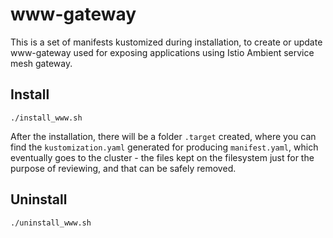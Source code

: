 # www-gateway

This is a set of manifests kustomized during installation, to create or update www-gateway used for exposing applications using Istio Ambient service mesh gateway.

## Install 

```shell
./install_www.sh
```

After the installation, there will be a folder `.target` created, where you can find the `kustomization.yaml` generated for producing `manifest.yaml`, which eventually goes to the cluster - the files kept on the filesystem just for the purpose of reviewing, and that can be safely removed.

## Uninstall

```shell
./uninstall_www.sh
```
